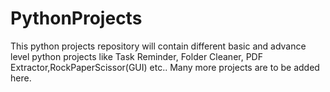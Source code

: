 # PythonProjects
This python projects repository will contain different basic and advance level python projects like Task Reminder, Folder Cleaner, PDF Extractor,RockPaperScissor(GUI) etc..  Many more projects are to be added here.

